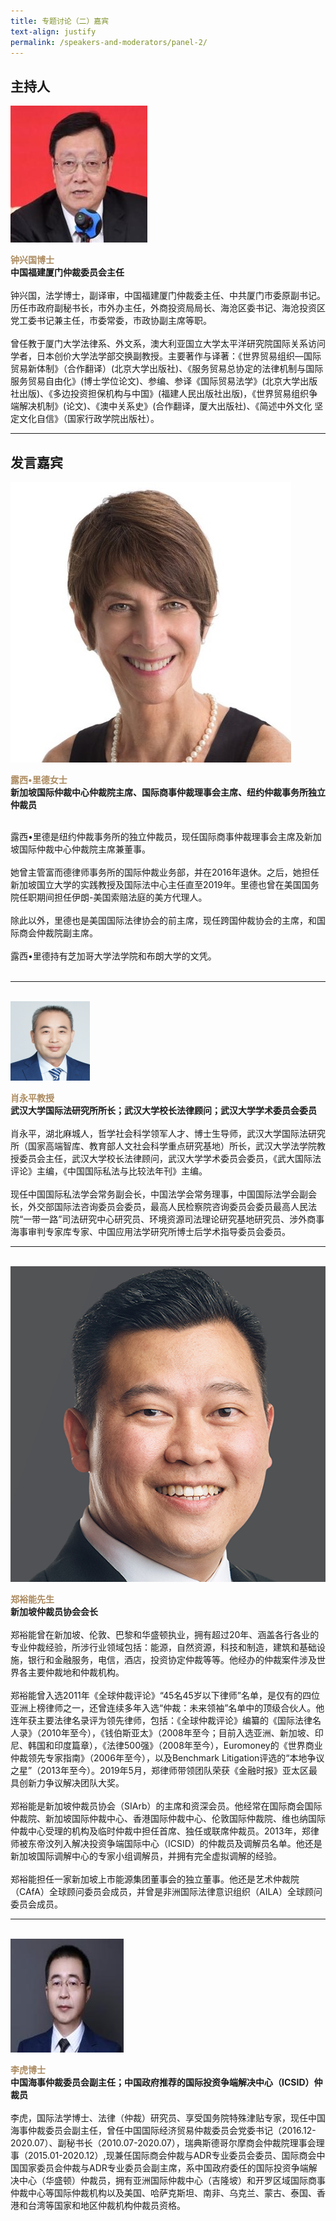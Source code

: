 ```yaml
---
title: 专题讨论（二）嘉宾
text-align: justify
permalink: /speakers-and-moderators/panel-2/
---
```

<style> 
.content img {
  max-width: 200px;
  margin-left: 0;
}

.speaker-name {
  color: #AC8B60;
}
</style>

## 主持人
<div class="sgds-container">
  <div class="row is-desktop">
    <div class="col is-10-mobile is-10-tablet is-3-desktop is-3-widescreen is-3-fullhd">
    <img src="/images/speakers-panel 2-zhong xingguo.jpg" alt="Photo of Zhong Xingguo"> 
    </div>
    <div class="col">
    <p>
    <b class="speaker-name">钟兴国博士 </b><br>
    <b>中国福建厦门仲裁委员会主任 </b><br> <br> 
    钟兴国，法学博士，副译审，中国福建厦门仲裁委主任、中共厦门市委原副书记。历任市政府副秘书长，市外办主任，外商投资局局长、海沧区委书记、海沧投资区党工委书记兼主任，市委常委，市政协副主席等职。<br><br>
    曾任教于厦门大学法律系、外文系，澳大利亚国立大学太平洋研究院国际关系访问学者，日本创价大学法学部交换副教授。主要著作与译著：《世界贸易组织—国际贸易新体制》（合作翻译）(北京大学出版社)、《服务贸易总协定的法律机制与国际服务贸易自由化》(博士学位论文)、参编、参译《国际贸易法学》(北京大学出版社出版)、《多边投资担保机构与中国》(福建人民出版社出版)，《世界贸易组织争端解决机制》(论文)、《澳中关系史》(合作翻译，厦大出版社)、《简述中外文化 坚定文化自信》（国家行政学院出版社）。
    </p>
    </div>
  </div>
  </div>
  <hr>

## 发言嘉宾     

<div class="sgds-container">
  <div class="row is-desktop">
    <div class="col is-10-mobile is-10-tablet is-3-desktop is-3-widescreen is-3-fullhd">
    <img src="/images/speakers-panel 2-Lucy Reed.jpg" alt="Photo of Ms Lucy Reed"> 
    </div>
    <div class="col">
    <p>
      <b class="speaker-name">露西•里德女士 </b><br>
    <b>新加坡国际仲裁中心仲裁院主席、国际商事仲裁理事会主席、纽约仲裁事务所独立仲裁员 <br> <br> </b>

露西•里德是纽约仲裁事务所的独立仲裁员，现任国际商事仲裁理事会主席及新加坡国际仲裁中心仲裁院主席兼董事。<br><br>
她曾主管富而德律师事务所的国际仲裁业务部，并在2016年退休。之后，她担任新加坡国立大学的实践教授及国际法中心主任直至2019年。里德也曾在美国国务院任职期间担任伊朗-美国索赔法庭的美方代理人。<br><br>
除此以外，里德也是美国国际法律协会的前主席，现任跨国仲裁协会的主席，和国际商会仲裁院副主席。<br><br>
露西•里德持有芝加哥大学法学院和布朗大学的文凭。<br><br>
      </p>
    </div>
  </div>
<hr>
<br>

  <div class="row is-desktop">
      <div class="col is-10-mobile is-10-tablet is-3-desktop is-3-widescreen is-3-fullhd">
      <img src="/images/speakers-panel 2-xiao yongping.png" alt="Photo of Xiao Yongping"> 
      </div>
      <div class="col">
      <p>
      <b class="speaker-name">肖永平教授 </b><br>
      <b>武汉大学国际法研究所所长；武汉大学校长法律顾问；武汉大学学术委员会委员</b><br> <br> 
    肖永平，湖北麻城人，哲学社会科学领军人才、博士生导师，武汉大学国际法研究所（国家高端智库、教育部人文社会科学重点研究基地）所长，武汉大学法学院教授委员会主任，武汉大学校长法律顾问，武汉大学学术委员会委员，《武大国际法评论》主编，《中国国际私法与比较法年刊》主编。<br><br>
    现任中国国际私法学会常务副会长，中国法学会常务理事，中国国际法学会副会长，外交部国际法咨询委员会委员，最高人民检察院咨询委员会委员最高人民法院“一带一路”司法研究中心研究员、环境资源司法理论研究基地研究员、涉外商事海事审判专家库专家、中国应用法学研究所博士后学术指导委员会委员。
    </p>
  </div>
  </div>
  <hr>
  <br>

<div class="row is-desktop">
    <div class="col is-10-mobile is-10-tablet is-3-desktop is-3-widescreen is-3-fullhd">
    <img src="/images/speakers-panel 2-Tay Yu Jin.png" alt="Mr Tay Yu-Jin Photo"> 
    </div>
    <div class="col">
    <p>
    <b class="speaker-name">郑裕能先生 </b><br>
    <b>新加坡仲裁员协会会长 <br> <br> </b>
    郑裕能曾在新加坡、伦敦、巴黎和华盛顿执业，拥有超过20年、涵盖各行各业的专业仲裁经验，所涉行业领域包括：能源，自然资源，科技和制造，建筑和基础设施，银行和金融服务，电信，酒店，投资协定仲裁等等。他经办的仲裁案件涉及世界各主要仲裁地和仲裁机构。<br><br>
郑裕能曾入选2011年《全球仲裁评论》“45名45岁以下律师”名单，是仅有的四位亚洲上榜律师之一，还曾连续多年入选“仲裁：未来领袖”名单中的顶级合伙人。他连年获主要法律名录评为领先律师，包括：《全球仲裁评论》编纂的《国际法律名人录》（2010年至今），《钱伯斯亚太》（2008年至今；目前入选亚洲、新加坡、印尼、韩国和印度篇章），《法律500强》（2008年至今），Euromoney的《世界商业仲裁领先专家指南》（2006年至今），以及Benchmark Litigation评选的“本地争议之星”（2013年至今）。2019年5月，郑律师带领团队荣获《金融时报》亚太区最具创新力争议解决团队大奖。<br><br>
郑裕能是新加坡仲裁员协会（SIArb）的主席和资深会员。他经常在国际商会国际仲裁院、新加坡国际仲裁中心、香港国际仲裁中心、伦敦国际仲裁院、维也纳国际仲裁中心受理的机构及临时仲裁中担任首席、独任或联席仲裁员。2013年，郑律师被东帝汶列入解决投资争端国际中心（ICSID）的仲裁员及调解员名单。他还是新加坡国际调解中心的专家小组调解员，并拥有完全虚拟调解的经验。<br><br>
郑裕能担任一家新加坡上市能源集团董事会的独立董事。他还是艺术仲裁院（CAfA）全球顾问委员会成员，并曾是非洲国际法律意识组织（AILA）全球顾问委员会成员。
    </p>
    </div>
  </div>
<hr>
<br>
<div class="row is-desktop">
      <div class="col is-10-mobile is-10-tablet is-3-desktop is-3-widescreen is-3-fullhd">
      <img src="/images/speakers-panel 2-li hu.jpg" alt="Photo of Li Hu"> 
      </div>
      <div class="col">
      <p>
      <b class="speaker-name">李虎博士 </b><br>
      <b>中国海事仲裁委员会副主任；中国政府推荐的国际投资争端解决中心（ICSID）仲裁员</b><br> <br> 
    李虎，国际法学博士、法律（仲裁）研究员、享受国务院特殊津贴专家，现任中国海事仲裁委员会副主任，曾任中国国际经济贸易仲裁委员会党委书记（2016.12-2020.07）、副秘书长（2010.07-2020.07），瑞典斯德哥尔摩商会仲裁院理事会理事（2015.01-2020.12）,现兼任国际商会仲裁与ADR专业委员会委员、国际商会中国国家委员会仲裁与ADR专业委员会副主席，系中国政府委任的国际投资争端解决中心（华盛顿）仲裁员，拥有亚洲国际仲裁中心（吉隆坡）和开罗区域国际商事仲裁中心等国际仲裁机构以及美国、哈萨克斯坦、南非、乌克兰、蒙古、泰国、香港和台湾等国家和地区仲裁机构仲裁员资格。
    </p>
  </div>
  </div>
  </div>

